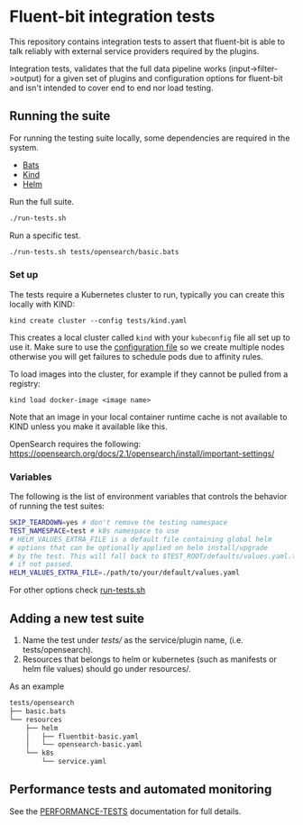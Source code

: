 # Fluent-bit integration tests

This repository contains integration tests to assert that fluent-bit
is able to talk reliably with external service providers required
by the plugins.

Integration tests, validates that the full data pipeline works (input->filter->output)
for a given set of plugins and configuration options for fluent-bit and isn't
intended to cover end to end nor load testing.

## Running the suite

For running the testing suite locally, some dependencies are required
in the system.

* [Bats](https://bats-core.readthedocs.io/en/stable/installation.html)
* [Kind](https://kind.sigs.k8s.io/docs/user/quick-start/#installing-with-a-package-manager)
* [Helm](https://helm.sh/docs/intro/install/)

Run the full suite.

```bash
./run-tests.sh
```

Run a specific test.

```bash
./run-tests.sh tests/opensearch/basic.bats
```

### Set up

The tests require a Kubernetes cluster to run, typically you can create this locally with KIND:

```shell
kind create cluster --config tests/kind.yaml
```

This creates a local cluster called `kind` with your `kubeconfig` file all set up to use it.
Make sure to use the [configuration file](./tests/kind.yaml) so we create multiple nodes otherwise you will get failures to schedule pods due to affinity rules.

To load images into the cluster, for example if they cannot be pulled from a registry:

```shell
kind load docker-image <image name>
```

Note that an image in your local container runtime cache is not available to KIND unless you make it available like this.

OpenSearch requires the following: https://opensearch.org/docs/2.1/opensearch/install/important-settings/

### Variables

The following is the list of environment variables that controls the behavior
of running the test suites:

```bash
SKIP_TEARDOWN=yes # don't remove the testing namespace
TEST_NAMESPACE=test # k8s namespace to use
# HELM_VALUES_EXTRA_FILE is a default file containing global helm
# options that can be optionally applied on helm install/upgrade
# by the test. This will fall back to $TEST_ROOT/defaults/values.yaml.tpl
# if not passed.
HELM_VALUES_EXTRA_FILE=./path/to/your/default/values.yaml
```

For other options check [run-tests.sh](./run-tests.sh)

## Adding a new test suite

1. Name the test under *tests/* as the service/plugin name, (i.e. tests/opensearch).
2. Resources that belongs to helm or kubernetes (such as manifests or helm file values)
should go under resources/.

As an example

```bash
tests/opensearch
├── basic.bats
└── resources
    ├── helm
    │   ├── fluentbit-basic.yaml
    │   └── opensearch-basic.yaml
    └── k8s
        └── service.yaml
```

## Performance tests and automated monitoring

See the [PERFORMANCE-TESTS](./PERFORMANCE-TESTS.md) documentation for full details.